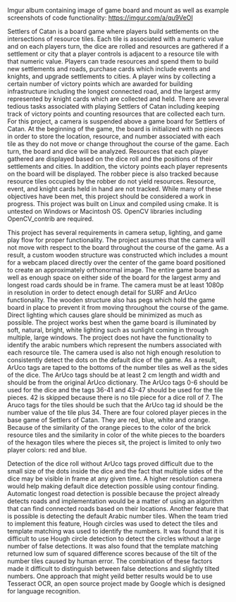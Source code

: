 Imgur album containing image of game board and mount as well as example screenshots of code functionality: https://imgur.com/a/qu9VeOI

Settlers of Catan is a board game where players build settlements on the intersections of resource tiles. Each tile is associated with a numeric value and on each players turn, the dice are rolled and resources are gathered if a settlement or city that a player controls is adjacent to a resource tile with that numeric value. Players can trade resources and spend them to build new settlements and roads, purchase cards which include events and knights, and upgrade settlements to cities. A player wins by collecting a certain number of victory points which are awarded for building infrastructure including the longest connected road, and the largest army represented by knight cards which are collected and held.  There are several tedious tasks associated with playing Settlers of Catan including keeping track of victory points and counting resources that are collected each turn. For this project, a camera is suspended above a game board for Settlers of Catan. At the beginning of the game, the board is initialized with no pieces in order to store the location, resource, and number associated with each tile as they do not move or change throughout the course of the game. Each turn, the board and dice will be analyzed. Resources that each player gathered are displayed based on the dice roll and the positions of their settlements and cities. In addition, the victory points each player represents on the board will be displayed. The robber piece is also tracked because resource tiles occupied by the robber do not yield resources. Resource, event, and knight cards held in hand are not tracked. While many of these objectives have been met, this project should be considered a work in progress. This project was built on Linux and compiled using cmake. It is untested on Windows or Macintosh OS. OpenCV libraries including OpenCV_contrib are required.

This project has several requirements in camera setup, lighting, and game play flow for proper functionality. The project assumes that the camera will not move with respect to the board throughout the course of the game. As a result, a custom wooden structure was constructed which includes a mount for a webcam placed directly over the center of the game board positioned to create an approximately orthonormal image. The entire game board as well as enough space on either side of the board for the largest army and longest road cards should be in frame. The camera must be at least 1080p in resolution in order to detect enough detail for SURF and ArUco functionality. The wooden structure also has pegs which hold the game board in place to prevent it from moving throughout the course of the game. Direct lighting which causes glare should be minimized as much as possible. The project works best when the game board is illuminated by soft, natural, bright, white lighting such as sunlight coming in through multiple, large windows. The project does not have the functionality to identify the arabic numbers which represent the numbers associated with each resource tile. The camera used is also not high enough resolution to consistently detect the dots on the default dice of the game. As a result, ArUco tags are taped to the bottoms of the number tiles as well as the sides of the dice. The ArUco tags should be at least 2 cm length and width and should be from the original ArUco dictionary. The ArUco tags 0-6 should be used for the dice and the tags 36-41 and 43-47 should be used for the tile pieces. 42 is skipped because there is no tile piece for a dice roll of 7. The Aruco tags for the tiles should be such that the ArUco tag id should be the number value of the tile plus 34.  There are four colored player pieces in the base game of Settlers of Catan. They are red, blue, white and orange. Because of the similarity of the orange pieces to the color of the brick resource tiles and the similarity in color of the white pieces to the boarders of the hexagon tiles where the pieces sit, the project is limited to only two player colors: red and blue. 

Detection of the dice roll without ArUco tags proved difficult due to the small size of the dots inside the dice and the fact that multiple sides of the dice may be visible in frame at any given time. A higher resolution camera would help making default dice detection possible using contour finding. Automatic longest road detection is possible because the project already detects roads and implementation would be a matter of using an algorithm that can find connected roads based on their locations. Another feature that is possible is detecting the default Arabic number tiles. When the team tried to implement this feature, Hough circles was used to detect the tiles and template matching was used to identify the numbers. It was found that it is difficult to use Hough circle detection to detect the circles without a large number of false detections. It was also found that the template matching returned low sum of squared difference scores because of the tilt of the number tiles caused by human error. The combination of these factors made it difficult to distinguish between false detections and slightly tilted numbers. One approach that might yeild better results would be to use Tesseract OCR, an open source project made by Google which is designed for language recognition.
